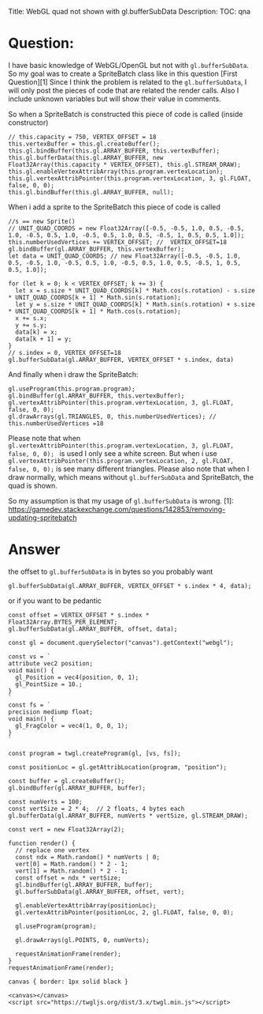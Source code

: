 Title: WebGL quad not shown with gl.bufferSubData
Description:
TOC: qna

# Question:

I have basic knowledge of WebGL/OpenGL but not with `gl.bufferSubData`.
So my goal was to create a SpriteBatch class like in this question [First Question][1]
Since I think the problem is related to the `gl.bufferSubData`, I will only post the pieces of code that are related the render calls. Also I include unknown variables but will show their value in comments.

So when a SpriteBatch is constructed this piece of code is called (inside constructor)

    // this.capacity = 750, VERTEX_OFFSET = 18
    this.vertexBuffer = this.gl.createBuffer();
    this.gl.bindBuffer(this.gl.ARRAY_BUFFER, this.vertexBuffer);
    this.gl.bufferData(this.gl.ARRAY_BUFFER, new Float32Array(this.capacity * VERTEX_OFFSET), this.gl.STREAM_DRAW);
    this.gl.enableVertexAttribArray(this.program.vertexLocation);
    this.gl.vertexAttribPointer(this.program.vertexLocation, 3, gl.FLOAT, false, 0, 0);
    this.gl.bindBuffer(this.gl.ARRAY_BUFFER, null);

When i add a sprite to the SpriteBatch this piece of code is called
    
    //s == new Sprite()
    // UNIT_QUAD_COORDS = new Float32Array([-0.5, -0.5, 1.0, 0.5, -0.5, 1.0, -0.5, 0.5, 1.0, -0.5, 0.5, 1.0, 0.5, -0.5, 1, 0.5, 0.5, 1.0]);
    this.numberUsedVertices += VERTEX_OFFSET; //  VERTEX_OFFSET=18
    gl.bindBuffer(gl.ARRAY_BUFFER, this.vertexBuffer);
    let data = UNIT_QUAD_COORDS; // new Float32Array([-0.5, -0.5, 1.0, 0.5, -0.5, 1.0, -0.5, 0.5, 1.0, -0.5, 0.5, 1.0, 0.5, -0.5, 1, 0.5, 0.5, 1.0]);

    for (let k = 0; k < VERTEX_OFFSET; k += 3) {
      let x = s.size * UNIT_QUAD_COORDS[k] * Math.cos(s.rotation) - s.size * UNIT_QUAD_COORDS[k + 1] * Math.sin(s.rotation);
      let y = s.size * UNIT_QUAD_COORDS[k] * Math.sin(s.rotation) + s.size * UNIT_QUAD_COORDS[k + 1] * Math.cos(s.rotation);
      x += s.x;
      y += s.y;
      data[k] = x;
      data[k + 1] = y;
    }
    // s.index = 0, VERTEX_OFFSET=18
    gl.bufferSubData(gl.ARRAY_BUFFER, VERTEX_OFFSET * s.index, data)

And finally when i draw the SpriteBatch:

    gl.useProgram(this.program.program);
    gl.bindBuffer(gl.ARRAY_BUFFER, this.vertexBuffer);
    gl.vertexAttribPointer(this.program.vertexLocation, 3, gl.FLOAT, false, 0, 0);
    gl.drawArrays(gl.TRIANGLES, 0, this.numberUsedVertices); // this.numberUsedVertices =18


Please note that when `gl.vertexAttribPointer(this.program.vertexLocation, 3, gl.FLOAT, false, 0, 0); ` is used I only see a white screen. But when i use `gl.vertexAttribPointer(this.program.vertexLocation, 2, gl.FLOAT, false, 0, 0);` is see many different triangles.
Please also note that when I draw normally, which means without `gl.bufferSubData` and SpriteBatch, the quad is shown.

So my assumption is that my usage of `gl.bufferSubData` is wrong. 
  [1]: https://gamedev.stackexchange.com/questions/142853/removing-updating-spritebatch

# Answer

the offset to `gl.bufferSubData` is in bytes so you probably want

    gl.bufferSubData(gl.ARRAY_BUFFER, VERTEX_OFFSET * s.index * 4, data);

or if you want to be pedantic

    const offset = VERTEX_OFFSET * s.index * Float32Array.BYTES_PER_ELEMENT;
    gl.bufferSubData(gl.ARRAY_BUFFER, offset, data);

<!-- begin snippet: js hide: true console: true babel: false -->

<!-- language: lang-js -->

    const gl = document.querySelector("canvas").getContext("webgl");

    const vs = `
    attribute vec2 position;
    void main() {
      gl_Position = vec4(position, 0, 1);
      gl_PointSize = 10.;
    }
    `
    const fs = `
    precision mediump float;
    void main() {
      gl_FragColor = vec4(1, 0, 0, 1);
    }
    `

    const program = twgl.createProgram(gl, [vs, fs]);

    const positionLoc = gl.getAttribLocation(program, "position");

    const buffer = gl.createBuffer();
    gl.bindBuffer(gl.ARRAY_BUFFER, buffer);

    const numVerts = 100;
    const vertSize = 2 * 4;  // 2 floats, 4 bytes each
    gl.bufferData(gl.ARRAY_BUFFER, numVerts * vertSize, gl.STREAM_DRAW);

    const vert = new Float32Array(2);

    function render() {
      // replace one vertex
      const ndx = Math.random() * numVerts | 0;
      vert[0] = Math.random() * 2 - 1;
      vert[1] = Math.random() * 2 - 1;
      const offset = ndx * vertSize;
      gl.bindBuffer(gl.ARRAY_BUFFER, buffer);
      gl.bufferSubData(gl.ARRAY_BUFFER, offset, vert);
      
      gl.enableVertexAttribArray(positionLoc);
      gl.vertexAttribPointer(positionLoc, 2, gl.FLOAT, false, 0, 0);
      
      gl.useProgram(program);

      gl.drawArrays(gl.POINTS, 0, numVerts);
      
      requestAnimationFrame(render);
    }
    requestAnimationFrame(render);


<!-- language: lang-css -->

    canvas { border: 1px solid black }

<!-- language: lang-html -->

    <canvas></canvas>
    <script src="https://twgljs.org/dist/3.x/twgl.min.js"></script>


<!-- end snippet -->


